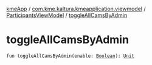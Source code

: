 [kmeApp](../../index.md) / [com.kme.kaltura.kmeapplication.viewmodel](../index.md) / [ParticipantsViewModel](index.md) / [toggleAllCamsByAdmin](./toggle-all-cams-by-admin.md)

# toggleAllCamsByAdmin

`fun toggleAllCamsByAdmin(enable: `[`Boolean`](https://kotlinlang.org/api/latest/jvm/stdlib/kotlin/-boolean/index.html)`): `[`Unit`](https://kotlinlang.org/api/latest/jvm/stdlib/kotlin/-unit/index.html)